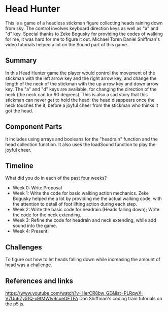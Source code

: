 # Head Hunter
This is a game of a headless stickman figure collecting heads raining down from sky. The control involves keyboard direction keys as well as "a" and "d" key. Special thanks to Zeke Bogusky for providing the codes of walking for me, it was hard for me to figure it out. Michael Toren Daniel Shiffman's video tutorials helped a lot on the Sound part of this game.

## Summary
In this Head Hunter game the player would control the movement of the stickman with the left arrow key and the right arrow key, and change the length of the neck of the stickman with the up arrow key and down arrow key. The "a" and "d" keys are available, for changing the direction of the neck (the neck can tur 90 degrees).
This is also a sad story that this stickman can never get to hold the head: the head disappears once the neck touches the it, before a joyful cheer from the stickman who thinks it got the head.


## Component Parts

It includes using arrays and booleans for the "headrain" function and the head collection function. It also uses the loadSound function to play the joyful cheer.

## Timeline

What did you do in each of the past four weeks?

- Week 0: Write Proposal
- Week 1: Write the code for basic walking action mechanics. Zeke Bogusky helped me a lot by providing me the actual walking code, with the attention to detail of foot lifting action during each step.
- Week 2: Write the basic code for headrain.(Heads falling down); Write the code for the neck extending.
- Week 3: Refine the code for headrain and neck extending, while add sound into the game.
- Week 4: Present!

## Challenges
To figure out how to let heads falling down while increasing the amount of head was a challenge. 


## References and links
https://www.youtube.com/watch?v=HerCR8bw_GE&list=PLRqwX-V7Uu6Zy51Q-x9tMWIv9cueOFTFA Dan Shiffman's coding train tutorials on the p5.js.
